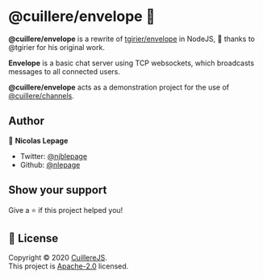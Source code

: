 # @cuillere/envelope 📨

**@cuillere/envelope** is a rewrite of [tgirier/envelope](https://github.com/tgirier/envelope) in NodeJS, 🙏 thanks to @tgirier for his original work.

**Envelope** is a basic chat server using TCP websockets, which broadcasts messages to all connected users.

**@cuillere/envelope** acts as a demonstration project for the use of [@cuillere/channels](https://github.com/cuillerejs/cuillere/tree/master/channels).

## Author

👤 **Nicolas Lepage**

* Twitter: [@njblepage](https://twitter.com/njblepage)
* Github: [@nlepage](https://github.com/nlepage)

## Show your support

Give a ⭐️ if this project helped you!

## 📝 License

Copyright © 2020 [CuillereJS](https://github.com/cuillerejs).<br />
This project is [Apache-2.0](https://spdx.org/licenses/Apache-2.0.html) licensed.
